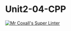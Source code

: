 # Unit2-04-CPP
[![Mr Coxall's Super Linter](https://github.com/ICS3U-Programming-PeterS/Unit2-04-CPP/workflows/Mr%20Coxall's%20Super%20Linter/badge.svg)](https://github.com/ICS3U-Programming-PeterS/Unit2-04-CPP/actions/)
